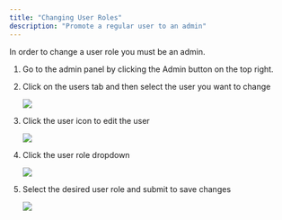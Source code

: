 ```yaml
---
title: "Changing User Roles"
description: "Promote a regular user to an admin"
---
```


In order to change a user role you must be an admin.

1. Go to the admin panel by clicking the Admin button on the top right.

2. Click on the users tab and then select the user you want to change

   ![](/images/users/admin-users-view.png)

3. Click the user icon to edit the user

   ![](/images/users/edit-user-button.png)

4. Click the user role dropdown

   ![](/images/users/click-user-role.png)

5. Select the desired user role and submit to save changes

   ![](/images/users/submit-user-role.png)
